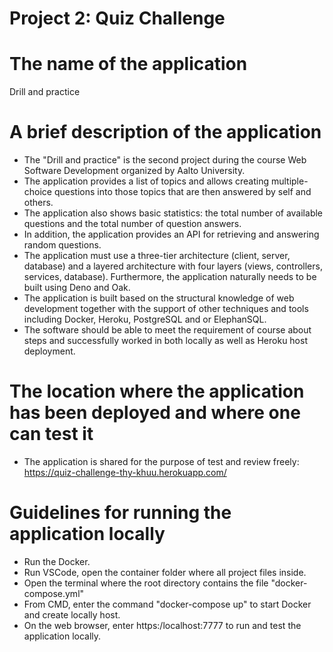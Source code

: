 # Project 2: Quiz Challenge

# The name of the application
Drill and practice

# A brief description of the application
- The "Drill and practice" is the second project during the course Web Software Development organized by Aalto University. 
- The application provides a list of topics and allows creating multiple-choice questions into those topics that are then answered by self and others. 
- The application also shows basic statistics: the total number of available questions and the total number of question answers. 
- In addition, the application provides an API for retrieving and answering random questions. 
- The application must use a three-tier architecture (client, server, database) and a layered architecture with four layers (views, controllers, services, database). Furthermore, the application naturally needs to be built using Deno and Oak.
- The application is built based on the structural knowledge of web development together with the support of other techniques and tools including Docker, Heroku, PostgreSQL and or ElephanSQL. 
- The software should be able to meet the requirement of course about steps and successfully worked in both locally as well as Heroku host deployment.

# The location where the application has been deployed and where one can test it
- The application is shared for the purpose of test and review freely: https://quiz-challenge-thy-khuu.herokuapp.com/

# Guidelines for running the application locally
- Run the Docker.
- Run VSCode, open the container folder where all project files inside. 
- Open the terminal where the root directory contains the file "docker-compose.yml"
- From CMD, enter the command "docker-compose up" to start Docker and create locally host.  
- On the web browser, enter https:/localhost:7777 to run and test the application locally. 
